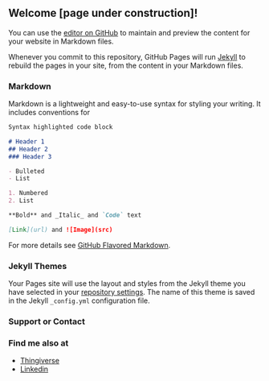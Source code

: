## Welcome \[page under construction\]!

You can use the [editor on GitHub](https://github.com/RamAddict/ramaddict.github.io/edit/master/index.md) to maintain and preview the content for your website in Markdown files.

Whenever you commit to this repository, GitHub Pages will run [Jekyll](https://jekyllrb.com/) to rebuild the pages in your site, from the content in your Markdown files.

### Markdown

Markdown is a lightweight and easy-to-use syntax for styling your writing. It includes conventions for

```markdown
Syntax highlighted code block

# Header 1
## Header 2
### Header 3

- Bulleted
- List

1. Numbered
2. List

**Bold** and _Italic_ and `Code` text

[Link](url) and ![Image](src)
```

For more details see [GitHub Flavored Markdown](https://guides.github.com/features/mastering-markdown/).

### Jekyll Themes

Your Pages site will use the layout and styles from the Jekyll theme you have selected in your [repository settings](https://github.com/RamAddict/ramaddict.github.io/settings). The name of this theme is saved in the Jekyll `_config.yml` configuration file.

### Support or Contact

### Find me also at
- [Thingiverse](https://www.thingiverse.com/plastic_pigeon/collections)
- [Linkedin](www.linkedin.com/in/arthurbianco)
